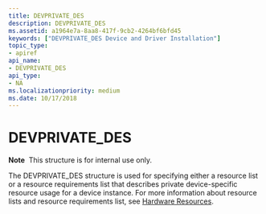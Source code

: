 ```yaml
---
title: DEVPRIVATE_DES
description: DEVPRIVATE_DES
ms.assetid: a1964e7a-8aa8-417f-9cb2-4264bf6bfd45
keywords: ["DEVPRIVATE_DES Device and Driver Installation"]
topic_type:
- apiref
api_name:
- DEVPRIVATE_DES
api_type:
- NA
ms.localizationpriority: medium
ms.date: 10/17/2018
---
```


# DEVPRIVATE_DES


**Note**  This structure is for internal use only.

 

The DEVPRIVATE_DES structure is used for specifying either a resource list or a resource requirements list that describes private device-specific resource usage for a device instance. For more information about resource lists and resource requirements list, see [Hardware Resources](https://docs.microsoft.com/windows-hardware/drivers/kernel/hardware-resources).

 

 





